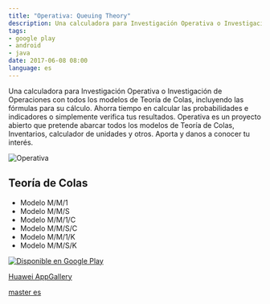 ```yaml
---
title: "Operativa: Queuing Theory"
description: Una calculadora para Investigación Operativa o Investigación de Operaciones con todos los modelos de Teoría de Colas.
tags:
- google play
- android
- java
date: 2017-06-08 08:00
language: es
---
```


Una calculadora para Investigación Operativa o Investigación de Operaciones con todos los modelos de Teoría de Colas, incluyendo las fórmulas para su cálculo. Ahorra tiempo en calcular las probabilidades e indicadores o simplemente verifica tus resultados. Operativa es un proyecto abierto que pretende abarcar todos los modelos de Teoría de Colas, Inventarios, calculador de unidades y otros. Aporta y danos a conocer tu interés.

![Operativa](https://user-images.githubusercontent.com/1444991/27203039-fe2ccd80-51f1-11e7-9ea2-421cbe74f92e.png)

## Teoría de Colas

* Modelo M/M/1
* Modelo M/M/S
* Modelo M/M/1/C
* Modelo M/M/S/C
* Modelo M/M/1/K
* Modelo M/M/S/K

<a href='https://play.google.com/store/apps/details?id=com.danyalvarez.operationsresearch&pcampaignid=MKT-Other-global-all-co-prtnr-py-PartBadge-Mar2515-1' target="_blank"><img alt='Disponible en Google Play' src='https://play.google.com/intl/en_us/badges/images/generic/es-419_badge_web_generic.png'/></a>

[Huawei AppGallery](https://appgallery1.huawei.com/#/app/C102229289)

[master es](https://github.com/alvareztech/OperationsResearch-Android)
